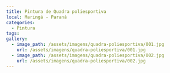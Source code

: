 ```yaml
---
title: Pintura de Quadra poliesportiva
local: Maringá - Paraná
categories:
  - Pintura
tags:
gallery:
  - image_path: /assets/imagens/quadra-poliesportiva/001.jpg
    url: /assets/imagens/quadra-poliesportiva/001.jpg
  - image_path: /assets/imagens/quadra-poliesportiva/002.jpg
    url: /assets/imagens/quadra-poliesportiva/002.jpg
---
```

